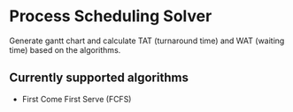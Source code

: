 # Process Scheduling Solver
Generate gantt chart and calculate TAT (turnaround time) and WAT (waiting time) based on the algorithms.
## Currently supported algorithms
- First Come First Serve (FCFS)